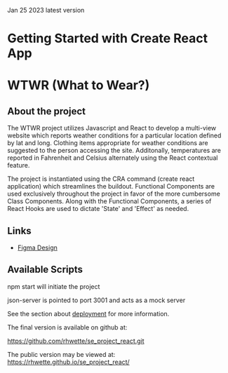 Jan 25 2023 latest version

# Getting Started with Create React App

# WTWR (What to Wear?)

## About the project

The WTWR project utilizes Javascript and React to develop a multi-view website which reports weather conditions for a particular location defined by lat and long. Clothing items appropriate for weather conditions are suggested to the person accessing the site. Additonally, temperatures are reported in Fahrenheit and Celsius alternately using the React contextual feature.

The project is instantiated using the CRA command (create react application) which streamlines the buildout. Functional Components are used exclusively throughout the project in favor of the more cumbersome Class Components. Along with the Functional Components, a series of React Hooks are used to dictate 'State' and 'Effect' as needed.

## Links

- [Figma Design](https://www.figma.com/file/DTojSwldenF9UPKQZd6RRb/Sprint-10%3A-WTWR)

## Available Scripts

npm start will initiate the project

json-server is pointed to port 3001 and acts as a mock server

See the section about [deployment](https://facebook.github.io/create-react-app/docs/deployment) for more information.

The final version is available on github at:

https://github.com/rhwette/se_project_react.git

The public version may be viewed at:
https://rhwette.github.io/se_project_react/
